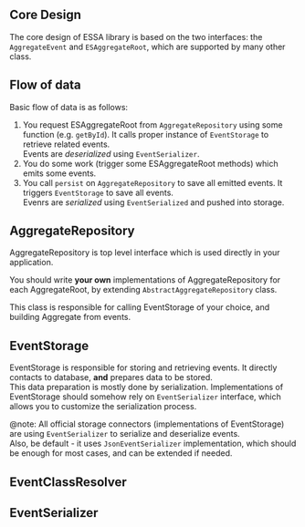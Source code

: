 ## Core Design

The core design of ESSA library is based on the two interfaces: the `AggregateEvent` and `ESAggregateRoot`,
which are supported by many other class.


## Flow of data
Basic flow of data is as follows:

1. You request ESAggregateRoot from `AggregateRepository` using some function (e.g. `getById`). 
   It calls proper instance of `EventStorage` to retrieve related events. \
   Events are *deserialized* using `EventSerializer`.
2. You do some work (trigger some ESAggregateRoot methods) which emits some events.
3. You call `persist` on `AggregateRepository` to save all emitted events. It triggers `EventStorage` to save all events. \
   Evenrs are *serialized* using `EventSerialized` and pushed into storage.

## AggregateRepository
AggregateRepository is top level interface which is used directly in your application. 

You should write **your own** implementations of AggregateRepository for each AggregateRoot, by extending `AbstractAggregateRepository` class.

This class is responsible for calling EventStorage of your choice, and building Aggregate from events.

## EventStorage
EventStorage is responsible for storing and retrieving events. It directly contacts to database, **and** prepares data to be stored. \
This data preparation is mostly done by serialization. Implementations of EventStorage should somehow rely on `EventSerializer` interface,
which allows you to customize the serialization process.

@note: All official storage connectors (implementations of EventStorage) are using `EventSerializer` to serialize and deserialize events. \
       Also, be default - it uses `JsonEventSerializer` implementation, which should be enough for most cases, and can be extended if needed.

## EventClassResolver

## EventSerializer

